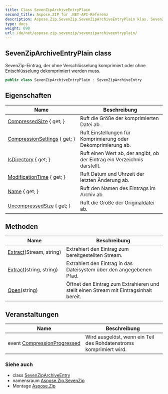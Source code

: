 ```yaml
---
title: Class SevenZipArchiveEntryPlain
second_title: Aspose.ZIP für .NET-API-Referenz
description: Aspose.Zip.SevenZip.SevenZipArchiveEntryPlain klas. SevenZipEintrag der ohne Verschlüsselung komprimiert oder ohne Entschlüsselung dekomprimiert werden muss.
type: docs
weight: 690
url: /de/net/aspose.zip.sevenzip/sevenziparchiveentryplain/
---
```

## SevenZipArchiveEntryPlain class

SevenZip-Eintrag, der ohne Verschlüsselung komprimiert oder ohne Entschlüsselung dekomprimiert werden muss.

```csharp
public class SevenZipArchiveEntryPlain : SevenZipArchiveEntry
```

## Eigenschaften

| Name | Beschreibung |
| --- | --- |
| [CompressedSize](../../aspose.zip.sevenzip/sevenziparchiveentry/compressedsize/) { get; } | Ruft die Größe der komprimierten Datei ab. |
| [CompressionSettings](../../aspose.zip.sevenzip/sevenziparchiveentry/compressionsettings/) { get; } | Ruft Einstellungen für Komprimierung oder Dekomprimierung ab. |
| [IsDirectory](../../aspose.zip.sevenzip/sevenziparchiveentry/isdirectory/) { get; } | Ruft einen Wert ab, der angibt, ob der Eintrag ein Verzeichnis darstellt. |
| [ModificationTime](../../aspose.zip.sevenzip/sevenziparchiveentry/modificationtime/) { get; } | Ruft Datum und Uhrzeit der letzten Änderung ab. |
| [Name](../../aspose.zip.sevenzip/sevenziparchiveentry/name/) { get; } | Ruft den Namen des Eintrags im Archiv ab. |
| [UncompressedSize](../../aspose.zip.sevenzip/sevenziparchiveentry/uncompressedsize/) { get; } | Ruft die Größe der Originaldatei ab. |

## Methoden

| Name | Beschreibung |
| --- | --- |
| [Extract](../../aspose.zip.sevenzip/sevenziparchiveentry/extract/)(Stream, string) | Extrahiert den Eintrag zum bereitgestellten Stream. |
| [Extract](../../aspose.zip.sevenzip/sevenziparchiveentry/extract/)(string, string) | Extrahiert den Eintrag in das Dateisystem über den angegebenen Pfad. |
| [Open](../../aspose.zip.sevenzip/sevenziparchiveentry/open/)(string) | Öffnet den Eintrag zum Extrahieren und stellt einen Stream mit Eintragsinhalt bereit. |

## Veranstaltungen

| Name | Beschreibung |
| --- | --- |
| event [CompressionProgressed](../../aspose.zip.sevenzip/sevenziparchiveentry/compressionprogressed/) | Wird ausgelöst, wenn ein Teil des Rohdatenstroms komprimiert wird. |

### Siehe auch

* class [SevenZipArchiveEntry](../sevenziparchiveentry/)
* namensraum [Aspose.Zip.SevenZip](../../aspose.zip.sevenzip/)
* Montage [Aspose.Zip](../../)


